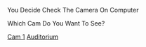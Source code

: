 You Decide Check The Camera On Computer

Which Cam Do You Want To See?

[Cam 1](cam1.md)
[Auditorium](auditorium.md)



